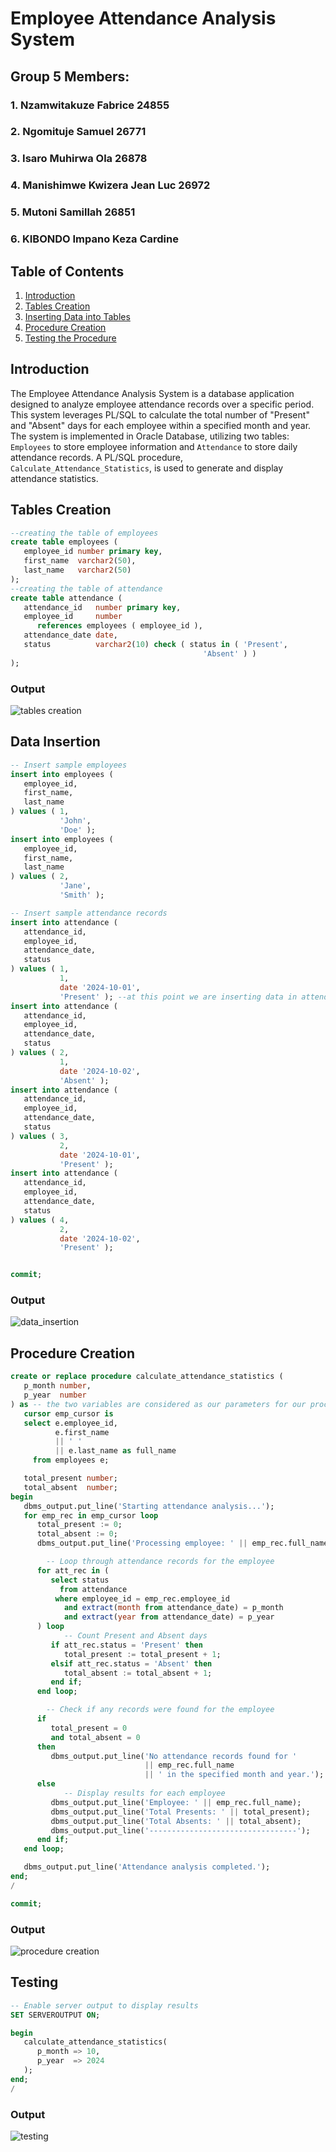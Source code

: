 # Employee Attendance Analysis System
## Group 5 Members:
### 1. Nzamwitakuze Fabrice 24855
### 2. Ngomituje Samuel 26771
### 3. Isaro Muhirwa Ola 26878
### 4. Manishimwe Kwizera Jean Luc 26972 
### 5. Mutoni Samillah 26851
### 6. KIBONDO Impano Keza Cardine


## Table of Contents
1. [Introduction](#introduction)
2. [Tables Creation](#tables-creation)
3. [Inserting Data into Tables](#inserting-data-into-tables)
4. [Procedure Creation](#procedure-creation)
5. [Testing the Procedure](#testing-the-procedure)

## Introduction

The Employee Attendance Analysis System is a database application designed to analyze employee attendance records over a specific period. This system leverages PL/SQL to calculate the total number of "Present" and "Absent" days for each employee within a specified month and year. The system is implemented in Oracle Database, utilizing two tables: `Employees` to store employee information and `Attendance` to store daily attendance records. A PL/SQL procedure, `Calculate_Attendance_Statistics`, is used to generate and display attendance statistics.

## Tables Creation

```sql
--creating the table of employees 
create table employees (
   employee_id number primary key,
   first_name  varchar2(50),
   last_name   varchar2(50)
);
--creating the table of attendance
create table attendance (
   attendance_id   number primary key,
   employee_id     number
      references employees ( employee_id ),
   attendance_date date,
   status          varchar2(10) check ( status in ( 'Present',
                                           'Absent' ) )
);
```
### Output

![tables creation](https://github.com/user-attachments/assets/e6da835a-fe8f-4830-a38e-b271358b6ba5)

## Data Insertion
```sql
-- Insert sample employees
insert into employees (
   employee_id,
   first_name,
   last_name
) values ( 1,
           'John',
           'Doe' );
insert into employees (
   employee_id,
   first_name,
   last_name
) values ( 2,
           'Jane',
           'Smith' );

-- Insert sample attendance records
insert into attendance (
   attendance_id,
   employee_id,
   attendance_date,
   status
) values ( 1,
           1,
           date '2024-10-01',
           'Present' ); --at this point we are inserting data in attendance table 
insert into attendance (
   attendance_id,
   employee_id,
   attendance_date,
   status
) values ( 2,
           1,
           date '2024-10-02',
           'Absent' );
insert into attendance (
   attendance_id,
   employee_id,
   attendance_date,
   status
) values ( 3,
           2,
           date '2024-10-01',
           'Present' );
insert into attendance (
   attendance_id,
   employee_id,
   attendance_date,
   status
) values ( 4,
           2,
           date '2024-10-02',
           'Present' );


commit;
```
### Output

![data_insertion](https://github.com/user-attachments/assets/6207264b-ed7a-46ec-98a9-7f16e24cb091)

## Procedure Creation
```sql
create or replace procedure calculate_attendance_statistics (
   p_month number,
   p_year  number
) as -- the two variables are considered as our parameters for our procedure
   cursor emp_cursor is
   select e.employee_id,
          e.first_name
          || ' '
          || e.last_name as full_name
     from employees e;

   total_present number;
   total_absent  number;
begin
   dbms_output.put_line('Starting attendance analysis...');
   for emp_rec in emp_cursor loop
      total_present := 0;
      total_absent := 0;
      dbms_output.put_line('Processing employee: ' || emp_rec.full_name);

        -- Loop through attendance records for the employee
      for att_rec in (
         select status
           from attendance
          where employee_id = emp_rec.employee_id
            and extract(month from attendance_date) = p_month
            and extract(year from attendance_date) = p_year
      ) loop
            -- Count Present and Absent days
         if att_rec.status = 'Present' then
            total_present := total_present + 1;
         elsif att_rec.status = 'Absent' then
            total_absent := total_absent + 1;
         end if;
      end loop;

        -- Check if any records were found for the employee
      if
         total_present = 0
         and total_absent = 0
      then
         dbms_output.put_line('No attendance records found for '
                              || emp_rec.full_name
                              || ' in the specified month and year.');
      else
            -- Display results for each employee
         dbms_output.put_line('Employee: ' || emp_rec.full_name);
         dbms_output.put_line('Total Presents: ' || total_present);
         dbms_output.put_line('Total Absents: ' || total_absent);
         dbms_output.put_line('---------------------------------');
      end if;
   end loop;

   dbms_output.put_line('Attendance analysis completed.');
end;
/

commit;
```
### Output

![procedure creation](https://github.com/user-attachments/assets/b310fc3b-6358-4412-8513-4a94c9f306f9)


## Testing
```sql
-- Enable server output to display results
SET SERVEROUTPUT ON;

begin
   calculate_attendance_statistics(
      p_month => 10,
      p_year  => 2024
   );
end;
/
```

### Output

![testing](https://github.com/user-attachments/assets/d80691e9-b3b2-4f09-9472-2eeff3ffbb66)


